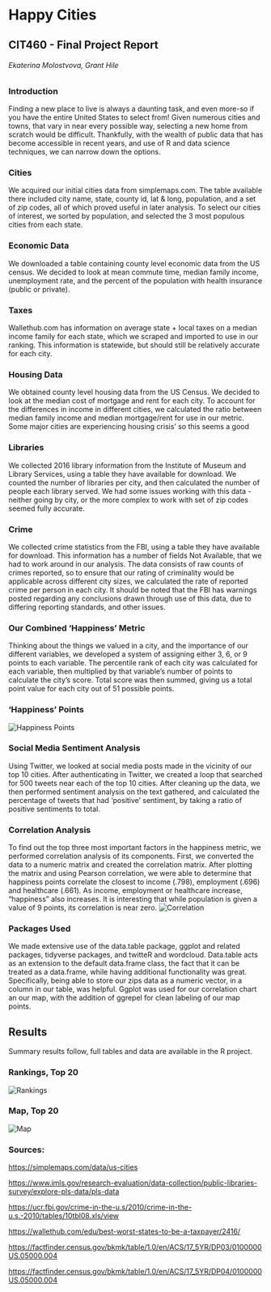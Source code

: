 # Happy Cities
## CIT460 - Final Project Report
###### Ekaterina Molostvova, Grant Hile

### Introduction
Finding a new place to live is always a daunting task, and even more-so if you have the entire United States to select from! Given numerous cities and towns, that vary in near every possible way, selecting a new home from scratch would be difficult. Thankfully, with the wealth of public data that has become accessible in recent years, and use of R and data science techniques, we can narrow down the options. 

### Cities
We acquired our initial cities data from simplemaps.com. The table available there included city name, state, county id, lat & long, population, and a set of zip codes, all of which proved useful in later analysis. To select our cities of interest, we sorted by population, and selected the 3 most populous cities from each state.

### Economic Data
We downloaded a table containing county level economic data from the US census. We decided to look at mean commute time, median family income, unemployment rate, and the percent of the population with health insurance (public or private).

### Taxes
Wallethub.com has information on average state + local taxes on a median income family for each state, which we scraped and imported to use in our ranking. This information is statewide, but should still be relatively accurate for each city.

### Housing Data
We obtained county level housing data from the US Census. We decided to look at the median cost of mortgage and rent for each city. To account for the differences in income in different cities, we calculated the ratio between median family income and median mortgage/rent for use in our metric. Some major cities are experiencing housing crisis’ so this seems a good 

### Libraries
We collected 2016 library information from the Institute of Museum and Library Services, using a table they have available for download. We counted the number of libraries per city, and then calculated the number of people each library served. We had some issues working with this data - neither going by city, or the more complex to work with set of zip codes seemed fully accurate.

### Crime
We collected crime statistics from the FBI, using a table they have available for download. This information has a number of fields Not Available, that we had to work around in our analysis. The data consists of raw counts of crimes reported, so to ensure that our rating of criminality would be applicable across different city sizes, we calculated the rate of reported crime per person in each city. It should be noted that the FBI has warnings posted regarding any conclusions drawn through use of this data, due to differing reporting standards, and other issues.

### Our Combined ‘Happiness’ Metric
Thinking about the things we valued in a city, and the importance of our different variables, we developed a system of assigning either 3, 6, or 9 points to each variable. The percentile rank of each city was calculated for each variable, then multiplied by that variable’s number of points to calculate the city’s score. Total score was then summed, giving us a total point value for each city out of 51 possible points.

### ‘Happiness’ Points
![Happiness Points](../master/points-table.PNG)

### Social Media Sentiment Analysis
Using Twitter, we looked at social media posts made in the vicinity of our top 10 cities. After authenticating in Twitter, we created a loop that searched for 500 tweets near each of the top 10 cities. After cleaning up the data, we then performed sentiment analysis on the text gathered, and calculated the percentage of tweets that had ‘positive’ sentiment, by taking a ratio of positive sentiments to total.

### Correlation Analysis
To find out the top three most important factors in the happiness metric, we performed correlation analysis of its components. First, we converted the data to a numeric matrix and created the correlation matrix. After plotting the matrix and using Pearson correlation, we were able to determine that happiness points correlate the closest to income (.798), employment (.696) and healthcare (.661). As income, employment or healthcare increase, “happiness” also increases. It is interesting that while population is given a value of 9 points, its correlation is near zero.
![Correlation](../master/correlation.PNG)

### Packages Used
We made extensive use of the data.table package, ggplot and related packages, tidyverse packages, and twitteR and wordcloud. Data.table acts as an extension to the default data.frame class, the fact that it can be treated as a data.frame, while having additional functionality was great. Specifically, being able to store our zips data as a numeric vector, in a column in our table, was helpful. Ggplot was used for our correlation chart an our map, with the addition of ggrepel for clean labeling of our map points.

## Results
Summary results follow, full tables and data are available in the R project.

### Rankings, Top 20
![Rankings](../master/rankings.PNG)

### Map, Top 20
![Map](../master/happiestCities.png)

### Sources:
https://simplemaps.com/data/us-cities

https://www.imls.gov/research-evaluation/data-collection/public-libraries-survey/explore-pls-data/pls-data

https://ucr.fbi.gov/crime-in-the-u.s/2010/crime-in-the-u.s.-2010/tables/10tbl08.xls/view

https://wallethub.com/edu/best-worst-states-to-be-a-taxpayer/2416/

https://factfinder.census.gov/bkmk/table/1.0/en/ACS/17_5YR/DP03/0100000US.05000.004

https://factfinder.census.gov/bkmk/table/1.0/en/ACS/17_5YR/DP04/0100000US.05000.004
